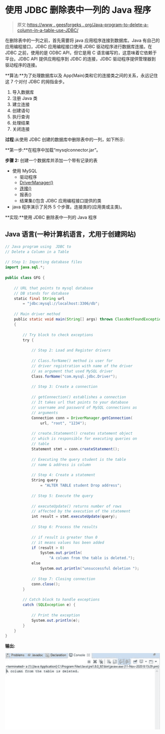 # 使用 JDBC 删除表中一列的 Java 程序

> 原文:[https://www . geesforgeks . org/Java-program-to-delete-a-column-in-a-table-use-JDBC/](https://www.geeksforgeeks.org/java-program-to-delete-a-column-in-a-table-using-jdbc/)

在删除表中的一列之前，首先需要将 java 应用程序连接到数据库。Java 有自己的应用编程接口，JDBC 应用编程接口使用 JDBC 驱动程序进行数据库连接。在 JDBC 之前，使用的是 ODBC API，但它是用 C 语言编写的，这意味着它依赖于平台。JDBC API 提供应用程序到 JDBC 的连接，JDBC 驱动程序提供管理器到驱动程序的连接。

**算法:**为了处理数据库以及 App(Main)类和它的连接类之间的关系，永远记住这 7 个对付 JDBC 的拇指金步。

1.  导入数据库
2.  注册 Java 类
3.  建立连接
4.  创建语句
5.  执行查询
6.  处理结果
7.  关闭连接

**过程**:从使用 JDBC 创建的数据库中删除表中的一列，如下所示:

**第一步:**在程序中加载“mysqlconnector.jar”。

**步骤 2:** 创建一个数据库并添加一个带有记录的表

*   使用 MySQL
    *   驱动程序
    *   [DriverManager()](https://www.geeksforgeeks.org/establishing-jdbc-connection-in-java/)
    *   [连接()](https://www.geeksforgeeks.org/establishing-jdbc-connection-in-java/)
    *   报表()
    *   结果集()包含 JDBC 应用编程接口提供的类
*   java 程序演示了另外 5 个步骤。连接类的(应用类或主类)。

**实现:**使用 JDBC 删除表中一列的 Java 程序

## Java 语言(一种计算机语言，尤用于创建网站)

```java
// Java program using  JDBC to
// Delete a Column in a Table

// Step 1: Importing database files
import java.sql.*;

public class GFG {

    // URL that points to mysql database
    // DB stands for database
    static final String url
        = "jdbc:mysql://localhost:3306/db";

    // Main driver method
    public static void main(String[] args) throws ClassNotFoundException
    {

        // Try block to check exceptions
        try {

            // Step 2: Load and Register drivers

            // Class.forName() method is user for
            // driver registration with name of the driver
            // as argument that used MySQL driver
            Class.forName("com.mysql.jdbc.Driver");

            // Step 3: Create a connection

            // getConnection() establishes a connection
            // It takes url that points to your database
            // username and password of MySQL connections as
            // arguments
            Connection conn = DriverManager.getConnection(
                url, "root", "1234");

            // create.Statement() creates statement object
            // which is responsible for executing queries on
            // table
            Statement stmt = conn.createStatement();

            // Executing the query student is the table
            // name & address is column

            // Step 4: Create a statement
            String query
                = "ALTER TABLE student Drop address";

            // Step 5: Execute the query

            // executeUpdate() returns number of rows
            // affected by the execution of the statement
            int result = stmt.executeUpdate(query);

            // Step 6: Process the results

            // if result is greater than 0
            // it means values has been added
            if (result > 0)
                System.out.println(
                    "A column from the table is deleted.");
            else
                System.out.println("unsuccessful deletion ");

            // Step 7: Closing connection
            conn.close();
        }

        // Catch block to handle exceptions
        catch (SQLException e) {

            // Print the exception
            System.out.println(e);
        }
    }
}
```

**输出:**

![](img/c0405a305202cb8919220ab3b7ec7186.png)